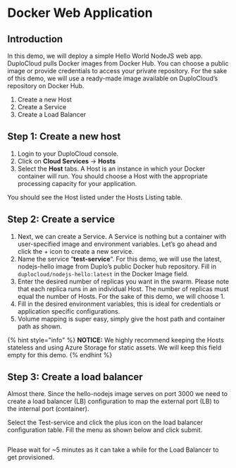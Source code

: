 # Docker Web Application

## Introduction <a href="#id-0-toc-title" id="id-0-toc-title"></a>

In this demo, we will deploy a simple Hello World NodeJS web app. DuploCloud pulls Docker images from Docker Hub. You can choose a public image or provide credentials to access your private repository. For the sake of this demo, we will use a ready-made image available on DuploCloud’s repository on Docker Hub.

1. Create a new Host
2. Create a Service
3. Create a Load Balancer

## Step 1: Create a new host <a href="#id-1-toc-title" id="id-1-toc-title"></a>

1. Login to your DuploCloud console.
2. Click on **Cloud Services** -> **Hosts**
3. Select the **Host** tabs. A Host is an instance in which your Docker container will run. You should choose a Host with the appropriate processing capacity for your application.

You should see the Host listed under the Hosts Listing table.

## Step 2: Create a service <a href="#id-2-toc-title" id="id-2-toc-title"></a>

1. Next, we can create a Service. A Service is nothing but a container with user-specified image and environment variables. Let’s go ahead and click the + icon to create a new service.
2. Name the service “**test-service**“. For this demo, we will use the latest, nodejs-hello image from Duplo’s public Docker hub repository. Fill in `duplocloud/nodejs-hello:latest` in the Docker Image field.
3. Enter the desired number of replicas you want in the swarm. Please note that each replica runs in an individual Host. The number of replicas must equal the number of Hosts. For the sake of this demo, we will choose 1.
4. Fill in the desired environment variables, this is ideal for credentials or application specific configurations.
5. Volume mapping is super easy, simply give the host path and container path as shown.

{% hint style="info" %}
**NOTICE:** We highly recommend keeping the Hosts stateless and using Azure Storage for static assets. We will keep this field empty for this demo.
{% endhint %}

## Step 3: Create a load balancer <a href="#id-3-toc-title" id="id-3-toc-title"></a>

Almost there. Since the hello-nodejs image serves on port 3000 we need to create a load balancer (LB) configuration to map the external port (LB) to the internal port (container).

Select the Test-service and click the plus icon on the load balancer configuration table. Fill the menu as shown below and click submit.

<div align="left">

<img src="../../.gitbook/assets/image (67).png" alt="">

</div>

Please wait for \~5 minutes as it can take a while for the Load Balancer to get provisioned.
